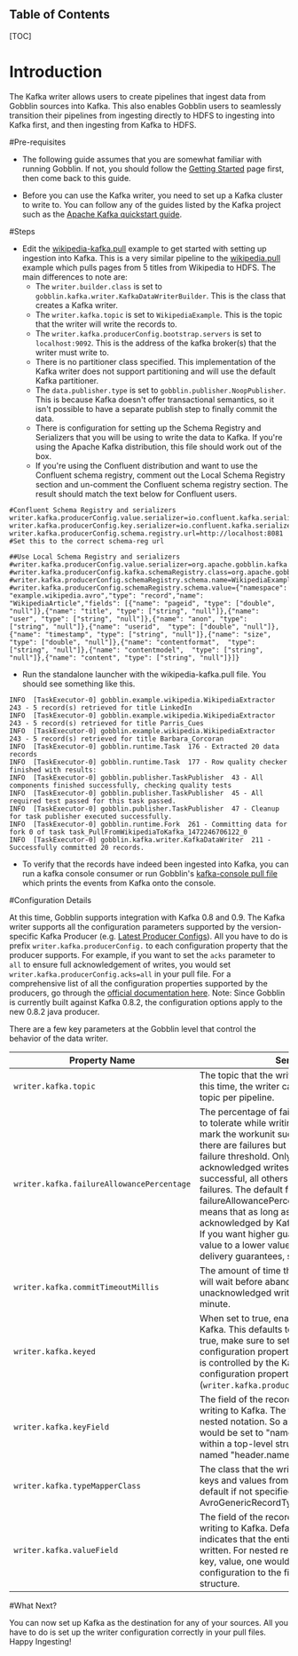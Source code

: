 Table of Contents
------------------

[TOC]

# Introduction

The Kafka writer allows users to create pipelines that ingest data from Gobblin sources into Kafka. This also enables Gobblin users to seamlessly transition their pipelines from ingesting directly to HDFS to ingesting into Kafka first, and then ingesting from Kafka to HDFS.

#Pre-requisites

* The following guide assumes that you are somewhat familiar with running Gobblin. If not, you should follow the [Getting Started](Getting-Started) page first, then come back to this guide.

* Before you can use the Kafka writer, you need to set up a Kafka cluster to write to. You can follow any of the guides listed by the Kafka project such as the [Apache Kafka quickstart guide](http://kafka.apache.org/documentation.html#quickstart).

#Steps 

* Edit the [wikipedia-kafka.pull](https://github.com/apache/gobblin/blob/master/gobblin-example/src/main/resources/wikipedia-kafka.pull) example to get started with setting up ingestion into Kafka. This is a very similar pipeline to the [wikipedia.pull](https://github.com/apache/gobblin/blob/master/gobblin-example/src/main/resources/wikipedia.pull) example which pulls pages from 5 titles from Wikipedia to HDFS. The main differences to note are: 
    * The `writer.builder.class` is set to `gobblin.kafka.writer.KafkaDataWriterBuilder`. This is the class that creates a Kafka writer.
    * The `writer.kafka.topic` is set to `WikipediaExample`. This is the topic that the writer will write the records to.
    * The `writer.kafka.producerConfig.bootstrap.servers` is set to `localhost:9092`. This is the address of the kafka broker(s) that the writer must write to.
    * There is no partitioner class specified. This implementation of the Kafka writer does not support partitioning and will use the default Kafka partitioner. 
    * The `data.publisher.type` is set to `gobblin.publisher.NoopPublisher`. This is because Kafka doesn't offer transactional semantics, so it isn't possible to have a separate publish step to finally commit the data. 
    * There is configuration for setting up the Schema Registry and Serializers that you will be using to write the data to Kafka. If you're using the Apache Kafka distribution, this file should work out of the box. 
    * If you're using the Confluent distribution and want to use the Confluent schema registry, comment out the Local Schema Registry section and un-comment the Confluent schema registry section. The result should match the text below for Confluent users.

```
#Confluent Schema Registry and serializers
writer.kafka.producerConfig.value.serializer=io.confluent.kafka.serializers.KafkaAvroSerializer
writer.kafka.producerConfig.key.serializer=io.confluent.kafka.serializers.KafkaAvroSerializer
writer.kafka.producerConfig.schema.registry.url=http://localhost:8081  #Set this to the correct schema-reg url

##Use Local Schema Registry and serializers
#writer.kafka.producerConfig.value.serializer=org.apache.gobblin.kafka.serialize.LiAvroSerializer
#writer.kafka.producerConfig.kafka.schemaRegistry.class=org.apache.gobblin.kafka.schemareg.ConfigDrivenMd5SchemaRegistry
#writer.kafka.producerConfig.schemaRegistry.schema.name=WikipediaExample
#writer.kafka.producerConfig.schemaRegistry.schema.value={"namespace": "example.wikipedia.avro","type": "record","name": "WikipediaArticle","fields": [{"name": "pageid", "type": ["double", "null"]},{"name": "title", "type": ["string", "null"]},{"name": "user", "type": ["string", "null"]},{"name": "anon", "type": ["string", "null"]},{"name": "userid",  "type": ["double", "null"]},{"name": "timestamp", "type": ["string", "null"]},{"name": "size",  "type": ["double", "null"]},{"name": "contentformat",  "type": ["string", "null"]},{"name": "contentmodel",  "type": ["string", "null"]},{"name": "content", "type": ["string", "null"]}]}
```


* Run the standalone launcher with the wikipedia-kafka.pull file. You should see something like this. 

```
INFO  [TaskExecutor-0] gobblin.example.wikipedia.WikipediaExtractor  243 - 5 record(s) retrieved for title LinkedIn
INFO  [TaskExecutor-0] gobblin.example.wikipedia.WikipediaExtractor  243 - 5 record(s) retrieved for title Parris_Cues
INFO  [TaskExecutor-0] gobblin.example.wikipedia.WikipediaExtractor  243 - 5 record(s) retrieved for title Barbara_Corcoran
INFO  [TaskExecutor-0] gobblin.runtime.Task  176 - Extracted 20 data records
INFO  [TaskExecutor-0] gobblin.runtime.Task  177 - Row quality checker finished with results:
INFO  [TaskExecutor-0] gobblin.publisher.TaskPublisher  43 - All components finished successfully, checking quality tests
INFO  [TaskExecutor-0] gobblin.publisher.TaskPublisher  45 - All required test passed for this task passed.
INFO  [TaskExecutor-0] gobblin.publisher.TaskPublisher  47 - Cleanup for task publisher executed successfully.
INFO  [TaskExecutor-0] gobblin.runtime.Fork  261 - Committing data for fork 0 of task task_PullFromWikipediaToKafka_1472246706122_0
INFO  [TaskExecutor-0] gobblin.kafka.writer.KafkaDataWriter  211 - Successfully committed 20 records.
```

* To verify that the records have indeed been ingested into Kafka, you can run a kafka console consumer or run Gobblin's [kafka-console pull file](https://github.com/apache/gobblin/blob/master/gobblin-example/src/main/resources/kafka-console.pull) which prints the events from Kafka onto the console.

#Configuration Details

At this time, Gobblin supports integration with Kafka 0.8 and 0.9. The Kafka writer supports all the configuration parameters supported by the version-specific Kafka Producer (e.g. [Latest Producer Configs](https://kafka.apache.org/documentation/#producerconfigs)). All you have to do is prefix `writer.kafka.producerConfig.` to each configuration property that the producer supports. For example, if you want to set the `acks` parameter to `all` to ensure full acknowledgement of writes, you would set `writer.kafka.producerConfig.acks=all` in your pull file. For a comprehensive list of all the configuration properties supported by the producers, go through the [official documentation here](http://kafka.apache.org/082/documentation.html#newproducerconfigs). Note: Since Gobblin is currently built against Kafka 0.8.2, the configuration options apply to the new 0.8.2 java producer.

There are a few key parameters at the Gobblin level that control the behavior of the data writer. 

| Property Name | Semantics | 
|---|---|
| `writer.kafka.topic` | The topic that the writer will be writing to. At this time, the writer can only write to a single topic per pipeline. | 
| `writer.kafka.failureAllowancePercentage` | The percentage of failures that you are willing to tolerate while writing to Kafka. Gobblin will mark the workunit successful and move on if there are failures but not enough to trip the failure threshold. Only successfully acknowledged writes are counted as successful, all others are considered as failures. The default for the failureAllowancePercentage is set to 20.0. This means that as long as 80% of the data is acknowledged by Kafka, Gobblin will move on. If you want higher guarantees, set this config value to a lower value. e.g. If you want 99% delivery guarantees, set this value to 1.0 |
| `writer.kafka.commitTimeoutMillis` | The amount of time that the Gobblin committer will wait before abandoning its wait for unacknowledged writes. This defaults to 1 minute. | 
| `writer.kafka.keyed` | When set to true, enables key-based writes to Kafka. This defaults to false. If you set this to true, make sure to set the keyField configuration property. Serialization of the key is controlled by the Kafka Producer specific configuration property (`writer.kafka.producerConfig.key.serializer`) |
| `writer.kafka.keyField` | The field of the record to use as the key for writing to Kafka. The field path follows a nested notation. So a top-level field "name" would be set to "name", a nested field "name" within a top-level struct "header" would be named "header.name" | 
| `writer.kafka.typeMapperClass` | The class that the writer should use to extract keys and values from the input record. The default if not specified assumes that AvroGenericRecordTypeMapper is being used | 
| `writer.kafka.valueField` | The field of the record to use as the value for writing to Kafka. Defaults to "*" which indicates that the entire record should be written. For nested records such as a pair of key, value, one would set the value of this configuration to the field-name for the value structure. | 

#What Next?

You can now set up Kafka as the destination for any of your sources. All you have to do is set up the writer configuration correctly in your pull files. Happy Ingesting!



